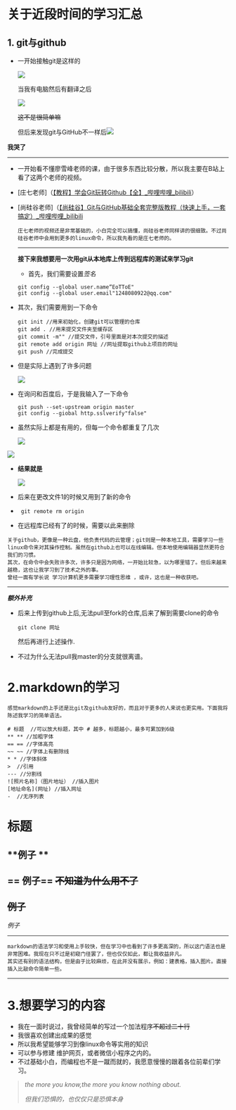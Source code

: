 # 关于近段时间的学习汇总

## 1. git与github

- 一开始接触git是这样的

  ![](C:\Users\86195\Pictures\git\QQ图片20210926192405.jpg)

  当我有电脑然后有翻译之后

  ![](C:\Users\86195\Pictures\git\QQ图片20210926192413.jpg)

  ~~这不是很简单嘛~~

  但后来发现git与GitHub不一样后![](C:\Users\86195\Pictures\git\QQ图片20210926193451.jpg)

  

**我哭了**

---

- 一开始看不懂廖雪峰老师的课，由于很多东西比较分散，所以我主要在B站上看了这两个老师的视频。

- [庄七老师]（[【教程】学会Git玩转Github【全】_哔哩哔哩_bilibili](https://www.bilibili.com/video/BV1Xx411m7kn)）

- [尚硅谷老师]（[【尚硅谷】Git与GitHub基础全套完整版教程（快速上手，一套搞定）_哔哩哔哩_bilibili](https://www.bilibili.com/video/BV1pW411A7a5)

  ```补充
  庄七老师的视频还是非常基础的，小白完全可以搞懂，尚硅谷老师同样讲的很细致。不过尚硅谷老师中会用到更多的linux命令，所以我先看的是庄七老师的。
  ```

  ---

  **接下来我想要用一次用git从本地库上传到远程库的测试来学习git**

  - 首先，我们需要设置*签名*

  ```
  git config --global user.name“EoTToE"
  git config --global user.email"1248080922@qq.com"
  ```

- 其次，我们需要用到一下命令

  ```
  git init //用来初始化，创建git可以管理的仓库
  git add . //用来提交文件夹至缓存区
  git commit -m"" //提交文件，引号里面是对本次提交的描述
  git remote add origin 网址 //网址提取github上项目的网址
  git push //完成提交
  
  ```

  

- 但是实际上遇到了许多问题

  ![](C:\Users\86195\Pictures\git\-b4a7f6b8b45fe4c.png)

- 在询问和百度后，于是我输入了一下命令

  ```
  git push --set-upstream origin master
  git config --giobal http.sslverify"false"
  ```

- 虽然实际上都是有用的，但每一个命令都重复了几次

  ![](C:\Users\86195\Pictures\git\728fcd257b499aca.png)

![](C:\Users\86195\Pictures\git\-34fcf8dad2c27461.png)



- **结果就是**

  ![](C:\Users\86195\Pictures\git\61aeed2a51dcdff3.png)

- 后来在更改文件1的时候又用到了新的命令

- ```
   git remote rm origin
  ```

- 在远程库已经有了的时候，需要以此来删除

```总结
关于github，更像是一种云盘，他负责代码的云管理；git则是一种本地工具，需要学习一些linux命令来对其操作控制。虽然在github上也可以在线编辑。但本地使用编辑器显然更符合我们的习惯。
其次，在命令中会失败许多次，许多只是因为网络，一开始比较急，以为哪里错了。但后来越来越稳，这也让我学习到了技术之外的事。
曾经一面有学长说 学习计算机更多需要学习理性思维 ，或许，这也是一种收获吧。
```

---

***额外补充***

- 后来上传到github上后,无法pull至fork的仓库,后来了解到需要clone的命令

  ~~~
  git clone 网址
  ~~~

  然后再进行上述操作.

- 不过为什么无法pull我master的分支就很离谱。

# 2.markdown的学习

```总述
感觉markdown的上手还是比git及github友好的，而且对于更多的人来说也更实用。下面我将陈述我学习的简单语法。
```

```语法简介
# 标题  //可以放大标题，其中 # 越多，标题越小，最多可累加到6级
** ** //加粗字体
== == //字体高亮
~~ ~~ //字体上有删除线
* * //字体斜体
>  //引用
--- //分割线
![照片名称]（图片地址） //插入图片
[地址命名](网址) //插入网址
-  //无序列表
```

# 标题

## **例子 **



## == 例子==       ~~不知道为什么用不了~~

## ~~例子~~

*例子*

> 

---





```总结
markdown的语法学习和使用上手较快，但在学习中也看到了许多更高深的，所以这门语法也是非常困难。我现在只不过是初窥门径罢了，但也仅仅如此，都让我收益非凡。
其实还有别的语法结构，但是由于比较麻烦，在此并没有展示，例如：建表格，插入图片。直接插入比敲命令简单一些。
```



---

# 3.想要学习的内容

- 我在一面时说过，我曾经简单的写过一个加法程序~~不超过二十行~~
- 我很喜欢创建出成果的感觉
- 所以我希望能够学习到像linux命令等实用的知识
- 可以参与修建 维护网页，或者微信小程序之内的。
- 不过基础小白，而编程也不是一蹴而就的，我愿意慢慢的跟着各位前辈们学习。

> *the more you know,the more you know nothing about.*
>
> *但我们恐惧的，也仅仅只是恐惧本身*